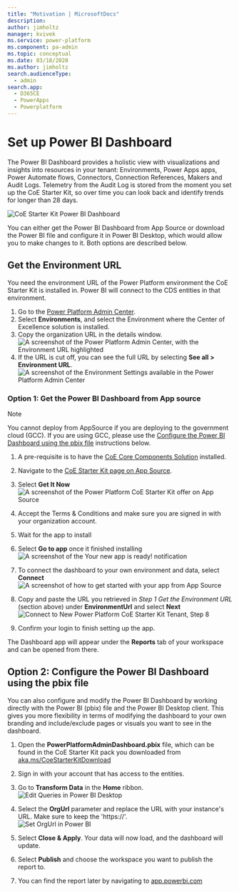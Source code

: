 ```yaml
---
title: "Motivation | MicrosoftDocs"
description: 
author: jimholtz
manager: kvivek
ms.service: power-platform
ms.component: pa-admin
ms.topic: conceptual
ms.date: 03/18/2020
ms.author: jimholtz
search.audienceType: 
  - admin
search.app: 
  - D365CE
  - PowerApps
  - Powerplatform
---
```

# Set up Power BI Dashboard

The Power BI Dashboard provides a holistic view with visualizations and insights into resources in your tenant: Environments, Power Apps apps, Power Automate flows, Connectors, Connection References, Makers and Audit Logs. Telemetry from the Audit Log is stored from the moment you set up the CoE Starter Kit, so over time you can look back and identify trends for longer than 28 days.<!---KATHY SAYS: I know there was somewhere (blog?) you said that the 28 days was what you get from Power Apps without the audit log solution, but in this section since you don't explain it here, it seems like out of the blue.--->

![CoE Starter Kit Power BI Dashboard](media/coe1.PNG)

You can either get the Power BI Dashboard <!---KATHY SAYS: Do you mean specifically the CoE one or is this just generic PBI?--->from App Source or download the Power BI file and configure it in Power BI Desktop, which would allow you to make changes to it. Both options are described below.

## Get the Environment URL

You need the environment URL of the Power Platform environment the CoE Starter Kit is installed in. Power BI will connect to the CDS entities in that environment.

1. Go to the [Power Platform Admin Center](https://aka.ms/ppac).
1. Select **Environments**, and select the Environment where the Center of Excellence solution is installed.
1. Copy the organization URL in the details window.  <br>![A screenshot of the Power Platform Admin Center, with the Environment URL highlighted](media/coe19.png)
1. If the URL is cut off, you can see the full URL by selecting **See all \> Environment URL**. ![A screenshot of the Environment Settings available in the Power Platform Admin Center](media/coe20.png)


### Option 1: Get the Power BI Dashboard from App source

> [!NOTE]
> You cannot deploy from AppSource if you are deploying to the government cloud (GCC). If you are
using GCC, please use the [Configure the Power BI Dashboard using the pbix file](#option-2-configure-the-power-bi-dashboard-using-the-pbix-file) instructions below.

1. A pre-requisite is to have the [CoE Core Components Solution](setup-core-components.md) installed.

1. Navigate to the [CoE Starter Kit page on App Source](https://appsource.microsoft.com/product/power-bi/powerapps_pbi.powerapps_coe).

1. Select **Get It Now**<Br> ![A screenshot of the Power Platform CoE Starter Kit offer on App Source](media/coe21.png)

1. Accept the Terms & Conditions and make sure you are signed in with your organization account.

1. Wait for the app to install

1. Select **Go to app** once it finished installing <Br> ![A screenshot of the Your new app is ready! notification](media/coe22.png)

1. To connect the dashboard to your own environment and data, select **Connect**  ![A screenshot of how to get started with your app from App Source](media/coe24.png)

1. Copy and paste the URL you retrieved in *Step 1 Get the Environment URL* (section above) under **EnvironmentUrl** and select **Next** ![Connect to New Power Platform CoE Starter Kit Tenant, Step 8](media/coe23.png)


1. Confirm your login to finish setting up the app.

The Dashboard app will appear under the **Reports** tab of your workspace and can be opened from there. 


## Option 2: Configure the Power BI Dashboard using the pbix file

You can also configure and modify the Power BI Dashboard by working directly with the Power BI (pbix) file and the Power BI Desktop client. This gives you more flexibility in terms of modifying the dashboard to your own branding and include/exclude pages or visuals you want to see in the dashboard.

1. Open the **PowerPlatformAdminDashboard.pbix** file, which can be found in the CoE Starter Kit pack you downloaded from [aka.ms/CoeStarterKitDownload](https://aka.ms/CoEStarterKitDownload)

1. Sign in <!---KATHY SAYS: To what? (Where?)--->with your account that has access to the entities.

1. Go to **Transform Data** in the **Home** ribbon.<br> ![Edit Queries in Power BI Desktop](media/coe25.png)

1. Select the **OrgUrl** parameter and replace the URL with your instance's URL. Make sure to keep the 'https://'. <br>![Set OrgUrl in Power BI](media/coe26.png)

1. Select **Close & Apply**. Your data will now load, and the dashboard will update.

1. Select **Publish** and choose the workspace you want to publish the report to.

1. You can find the report later by navigating to [app.powerbi.com](https://app.powerbi.com/)
